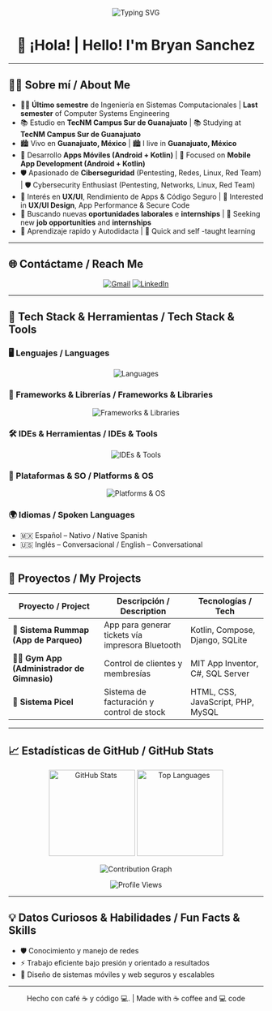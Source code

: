 <!-- 📌 Dynamic Banner with Tech Stack -->
<p align="center">
  <img src="https://readme-typing-svg.demolab.com?font=Fira+Code&weight=600&size=22&duration=4000&pause=1000&color=58A6FF&center=true&vCenter=true&width=600&lines=Cybersecurity+Learner;Mobile+%26+Web+Developer;" alt="Typing SVG" />
</p>

<h1 align="center">👋 ¡Hola! | Hello! I'm Bryan Sanchez</h1>

---

## 👨‍💻 Sobre mí / About Me

- 👨‍🎓 **Último semestre** de Ingeniería en Sistemas Computacionales | **Last semester** of Computer Systems Engineering  
- 📚 Estudio en **TecNM Campus Sur de Guanajuato**  | 📚 Studying at **TecNM Campus Sur de Guanajuato**  
- 🏙️ Vivo en **Guanajuato, México**  | 🏙️ I live in **Guanajuato, México**  
- 📱 Desarrollo **Apps Móviles (Android + Kotlin)**  | 📱 Focused on **Mobile App Development (Android + Kotlin)**  
- 🛡️ Apasionado de **Ciberseguridad** (Pentesting, Redes, Linux, Red Team)  | 🛡️ Cybersecurity Enthusiast (Pentesting, Networks, Linux, Red Team)  
- 🚩 Interés en **UX/UI**, Rendimiento de Apps & Código Seguro | 🚩 Interested in **UX/UI Design**, App Performance & Secure Code  
- 💼 Buscando nuevas **oportunidades laborales** e **internships** | 💼 Seeking new **job opportunities** and **internships**  
- 🧠 Aprendizaje rapido y Autodidacta  | 🧠 Quick and self -taught learning


---

## 🌐 Contáctame / Reach Me

<p align="center">
  <a href="mailto:sanchezmonroybryan.com"><img src="https://img.shields.io/badge/Gmail-D14836?style=for-the-badge&logo=gmail&logoColor=white" alt="Gmail"/></a>
  <a href="https://linkedin.com/in/brayan13141"><img src="https://img.shields.io/badge/LinkedIn-0077B5?style=for-the-badge&logo=linkedin&logoColor=white" alt="LinkedIn"/></a>
</p>

---

## 🧰 Tech Stack & Herramientas / Tech Stack & Tools

### 🖥️ Lenguajes / Languages  
<p align="center">
  <img src="https://skillicons.dev/icons?i=kotlin,java,js,csharp,html,css&theme=dark" alt="Languages"/>
</p>

### 🧠 Frameworks & Librerías / Frameworks & Libraries  
<p align="center">
  <img src="https://skillicons.dev/icons?i=django,bootstrap,tailwind&theme=dark" alt="Frameworks & Libraries"/>
</p>

### 🛠️ IDEs & Herramientas / IDEs & Tools  
<p align="center">
  <img src="https://skillicons.dev/icons?i=androidstudio,vscode,visualstudio,tortoisegit,git,figma,trello,sqlite,mysql&theme=dark" alt="IDEs & Tools"/>
</p>

### 📱 Plataformas & SO / Platforms & OS  
<p align="center">
  <img src="https://skillicons.dev/icons?i=android,windows,linux&theme=dark" alt="Platforms & OS"/>
</p>

### 🌍 Idiomas / Spoken Languages  
- 🇲🇽 Español – Nativo / Native Spanish  
- 🇺🇸 Inglés – Conversacional / English – Conversational  

---

## 💼 Proyectos / My Projects

| Proyecto / Project                                    | Descripción / Description                                             | Tecnologías / Tech                          |
|-------------------------------------------------------|------------------------------------------------------------------------|---------------------------------------------|
| 📲 **Sistema Rummap (App de Parqueo)**                | App para generar tickets vía impresora Bluetooth                       | Kotlin, Compose, Django, SQLite             |
| 🏋️‍♂️ **Gym App (Administrador de Gimnasio)**            | Control de clientes y membresías                                       | MIT App Inventor, C#, SQL Server            |
| 🧾 **Sistema Picel**                                  | Sistema de facturación y control de stock                              | HTML, CSS, JavaScript, PHP, MySQL           |

---

## 📈 Estadísticas de GitHub / GitHub Stats

<p align="center">
  <img src="https://github-readme-stats.vercel.app/api?username=Brayan13141&show_icons=true&theme=radical" height="170" alt="GitHub Stats"/>
  <img src="https://github-readme-stats.vercel.app/api/top-langs/?username=Brayan13141&layout=compact&theme=radical" height="170" alt="Top Languages"/>
</p>

<p align="center">
  <img src="https://activity-graph.herokuapp.com/graph?username=Brayan13141&theme=react-dark" alt="Contribution Graph"/>
</p>

<p align="center">
  <img src="https://komarev.com/ghpvc/?username=Brayan13141&style=flat-square&color=blue" alt="Profile Views"/>
</p>

---

## 💡 Datos Curiosos & Habilidades / Fun Facts & Skills

- 🛡️ Conocimiento y manejo de redes 
- ⚡ Trabajo eficiente bajo presión y orientado a resultados  
- 🔐 Diseño de sistemas móviles y web seguros y escalables  

---
<p align="center">
  Hecho con café ☕  y código 💻.  | Made with ☕ coffee and 💻 code
</p>
